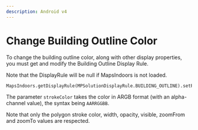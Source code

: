 ```yaml
---
description: Android v4
---
```


# Change Building Outline Color

To change the building outline color, along with other display properties, you must get and modify the Building Outline Display Rule.

Note that the DisplayRule will be null if MapsIndoors is not loaded.

```
MapsIndoors.getDisplayRule(MPSolutionDisplayRule.BUILDING_OUTLINE).setPolygonStrokeColor(Color.BLUE);
```

The parameter `strokeColor` takes the color in ARGB format (with an alpha-channel value), the syntax being `AARRGGBB`.

Note that only the polygon stroke color, width, opacity, visible, zoomFrom and zoomTo values are respected.
